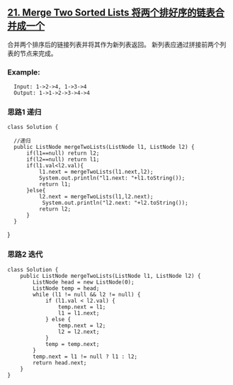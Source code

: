 ## [21. Merge Two Sorted Lists 将两个排好序的链表合并成一个](https://leetcode.com/problems/merge-two-sorted-lists/description/)


合并两个排序后的链接列表并将其作为新列表返回。 新列表应通过拼接前两个列表的节点来完成。

### Example:

      Input: 1->2->4, 1->3->4
      Output: 1->1->2->3->4->4


### 思路1 递归

    class Solution {

      //递归
      public ListNode mergeTwoLists(ListNode l1, ListNode l2) {
          if(l1==null) return l2;
          if(l2==null) return l1;
          if(l1.val<l2.val){
              l1.next = mergeTwoLists(l1.next,l2);
              System.out.println("l1.next: "+l1.toString());
              return l1;
          }else{
              l2.next = mergeTwoLists(l1,l2.next);
               System.out.println("l2.next: "+l2.toString());
              return l2;
          }
      }
  }

### 思路2 迭代


    class Solution {
        public ListNode mergeTwoLists(ListNode l1, ListNode l2) {
            ListNode head = new ListNode(0);
            ListNode temp = head;
            while (l1 != null && l2 != null) {
                if (l1.val < l2.val) {
                    temp.next = l1;
                    l1 = l1.next;
                } else {
                    temp.next = l2;
                    l2 = l2.next;
                }
                temp = temp.next;
            }
            temp.next = l1 != null ? l1 : l2;
            return head.next;
        }
    }

